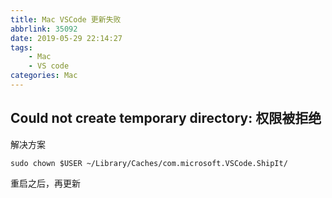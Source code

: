 ```yaml
---
title: Mac VSCode 更新失败
abbrlink: 35092
date: 2019-05-29 22:14:27
tags:
	- Mac
	- VS code
categories: Mac
---
```



## Could not create temporary directory: 权限被拒绝

解决方案
```
sudo chown $USER ~/Library/Caches/com.microsoft.VSCode.ShipIt/  
```

重启之后，再更新

